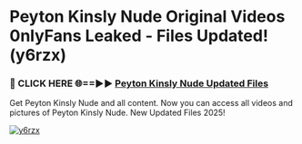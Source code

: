# Peyton Kinsly Nude Original Videos 0nlyFans Leaked - Files Updated! (y6rzx)

<h3>🔴 CLICK HERE 🌐==►► <a href="https://tinyurl.com/yc6ubb5a" rel="nofollow">Peyton Kinsly Nude Updated Files</a></h3>

Get Peyton Kinsly Nude and all content. Now you can access all videos and pictures of Peyton Kinsly Nude. New Updated Files 2025!

[![y6rzx](https://i.imgur.com/7eu0CRL.gif)](https://tinyurl.com/yc6ubb5a)
